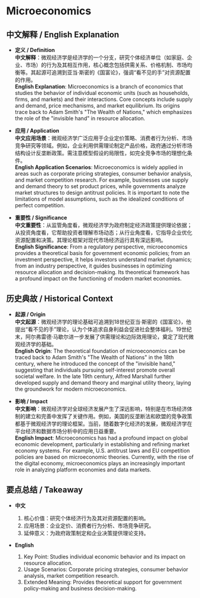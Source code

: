 # Microeconomics

## 中文解释 / English Explanation

* **定义 / Definition**  
  **中文解释**：微观经济学是经济学的一个分支，研究个体经济单位（如家庭、企业、市场）的行为及其相互作用，核心概念包括供需关系、价格机制、市场均衡等。其起源可追溯到亚当·斯密的《国富论》，强调“看不见的手”对资源配置的作用。  
  **English Explanation**: Microeconomics is a branch of economics that studies the behavior of individual economic units (such as households, firms, and markets) and their interactions. Core concepts include supply and demand, price mechanisms, and market equilibrium. Its origins trace back to Adam Smith's "The Wealth of Nations," which emphasizes the role of the "invisible hand" in resource allocation.

* **应用 / Application**  
  **中文应用场景**：微观经济学广泛应用于企业定价策略、消费者行为分析、市场竞争研究等领域。例如，企业利用供需理论制定产品价格，政府通过分析市场结构设计反垄断政策。需注意模型假设的局限性，如完全竞争市场的理想化条件。  
  **English Application Scenarios**: Microeconomics is widely applied in areas such as corporate pricing strategies, consumer behavior analysis, and market competition research. For example, businesses use supply and demand theory to set product prices, while governments analyze market structures to design antitrust policies. It is important to note the limitations of model assumptions, such as the idealized conditions of perfect competition.

* **重要性 / Significance**  
  **中文重要性**：从监管角度看，微观经济学为政府制定经济政策提供理论依据；从投资角度看，它帮助投资者理解市场动态；从行业角度看，它指导企业优化资源配置和决策。其理论框架对现代市场经济运行具有深远影响。  
  **English Significance**: From a regulatory perspective, microeconomics provides a theoretical basis for government economic policies; from an investment perspective, it helps investors understand market dynamics; from an industry perspective, it guides businesses in optimizing resource allocation and decision-making. Its theoretical framework has a profound impact on the functioning of modern market economies.

## 历史典故 / Historical Context

* **起源 / Origin**  
  **中文起源**：微观经济学的理论基础可追溯到18世纪亚当·斯密的《国富论》，他提出“看不见的手”理论，认为个体追求自身利益会促进社会整体福利。19世纪末，阿尔弗雷德·马歇尔进一步发展了供需理论和边际效用理论，奠定了现代微观经济学的基础。  
  **English Origin**: The theoretical foundation of microeconomics can be traced back to Adam Smith's "The Wealth of Nations" in the 18th century, where he introduced the concept of the "invisible hand," suggesting that individuals pursuing self-interest promote overall societal welfare. In the late 19th century, Alfred Marshall further developed supply and demand theory and marginal utility theory, laying the groundwork for modern microeconomics.

* **影响 / Impact**  
  **中文影响**：微观经济学对全球经济发展产生了深远影响，特别是在市场经济体制的建立和完善中发挥了关键作用。例如，美国的反垄断法和欧盟的竞争政策都基于微观经济学的理论框架。当前，随着数字化经济的发展，微观经济学在平台经济和数据市场分析中的应用日益重要。  
  **English Impact**: Microeconomics has had a profound impact on global economic development, particularly in establishing and refining market economy systems. For example, U.S. antitrust laws and EU competition policies are based on microeconomic theories. Currently, with the rise of the digital economy, microeconomics plays an increasingly important role in analyzing platform economies and data markets.

## 要点总结 / Takeaway

* **中文**  
  1. 核心价值：研究个体经济行为及其对资源配置的影响。
  2. 应用场景：企业定价、消费者行为分析、市场竞争研究。
  3. 延伸意义：为政府政策制定和企业决策提供理论支持。

* **English**  
  1. Key Point: Studies individual economic behavior and its impact on resource allocation.
  2. Usage Scenarios: Corporate pricing strategies, consumer behavior analysis, market competition research.
  3. Extended Meaning: Provides theoretical support for government policy-making and business decision-making.